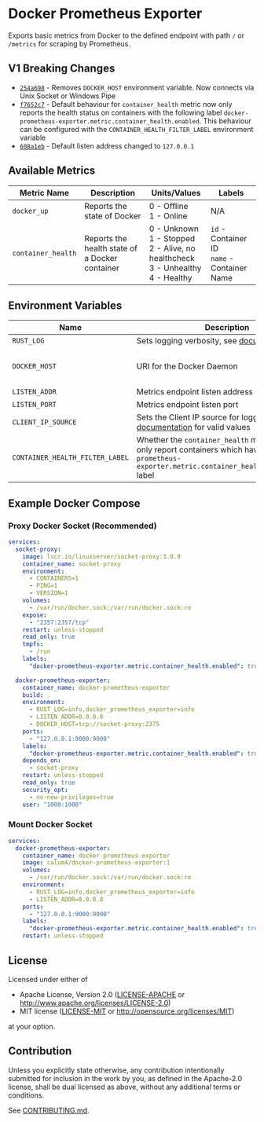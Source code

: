 # Docker Prometheus Exporter

Exports basic metrics from Docker to the defined endpoint with path `/` or `/metrics` for scraping by Prometheus.

## V1 Breaking Changes 

- [`254a698`](https://github.com/Calum4/docker-prometheus-exporter/commit/254a698bf7ff0f02545208ff512a98ee5ef3cce6) - Removes `DOCKER_HOST` environment variable. Now
  connects via Unix Socket or Windows Pipe
- [`f7652c7`](https://github.com/Calum4/docker-prometheus-exporter/commit/f7652c7123f5d29774938d2c5af700f85cc7d516) - Default behaviour for `container_health` metric now only reports the health status on containers with the following label `docker-prometheus-exporter.metric.container_health.enabled`. This behaviour can be configured with the `CONTAINER_HEALTH_FILTER_LABEL` environment variable
- [`608a1eb`](https://github.com/Calum4/docker-prometheus-exporter/commit/608a1eb26b13a7667b28584d0a087ddc8f043d68) - Default listen address changed to `127.0.0.1`

## Available Metrics
| Metric Name        | Description                                    | Units/Values                                                                                | Labels                                          |
|--------------------|------------------------------------------------|---------------------------------------------------------------------------------------------|-------------------------------------------------|
| `docker_up`        | Reports the state of Docker                    | 0 - Offline<br/>1 - Online                                                                  | N/A                                             |
| `container_health` | Reports the health state of a Docker container | 0 - Unknown<br/>1 - Stopped<br/>2 - Alive, no healthcheck<br/>3 - Unhealthy<br/>4 - Healthy | `id` - Container ID<br/>`name` - Container Name |

## Environment Variables

| Name                            | Description                                                                                                                                                | Default                                                                             |
|---------------------------------|------------------------------------------------------------------------------------------------------------------------------------------------------------|-------------------------------------------------------------------------------------|
| `RUST_LOG`                      | Sets logging verbosity, see [documentation](https://docs.rs/tracing-subscriber/0.3.18/tracing_subscriber/filter/struct.EnvFilter.html#directives)          | `error`                                                                             |
| `DOCKER_HOST`                   | URI for the Docker Daemon                                                                                                                                  | Unix - `unix:///var/run/docker.sock`<br/>Windows - `npipe:////./pipe/docker_engine` |
| `LISTEN_ADDR`                   | Metrics endpoint listen address                                                                                                                            | `127.0.0.1`                                                                         |
| `LISTEN_PORT`                   | Metrics endpoint listen port                                                                                                                               | `9000`                                                                              |
| `CLIENT_IP_SOURCE`              | Sets the Client IP source for logging, see [documentation](https://github.com/imbolc/axum-client-ip/blob/v1.0.0/src/lib.rs) for valid values               | `ConnectInfo`                                                                       |
| `CONTAINER_HEALTH_FILTER_LABEL` | Whether the `container_health` metric should only report containers which have the `docker-prometheus-exporter.metric.container_health.enabled=true` label | `true`                                                                              |

## Example Docker Compose

### Proxy Docker Socket (Recommended)
```yaml
services:
  socket-proxy:
    image: lscr.io/linuxserver/socket-proxy:3.0.9
    container_name: socket-proxy
    environment:
      - CONTAINERS=1
      - PING=1
      - VERSION=1
    volumes:
      - /var/run/docker.sock:/var/run/docker.sock:ro
    expose:
      - "2357:2357/tcp"
    restart: unless-stopped
    read_only: true
    tmpfs:
      - /run
    labels:
      "docker-prometheus-exporter.metric.container_health.enabled": true

  docker-prometheus-exporter:
    container_name: docker-prometheus-exporter
    build: .
    environment:
      - RUST_LOG=info,docker_prometheus_exporter=info
      - LISTEN_ADDR=0.0.0.0
      - DOCKER_HOST=tcp://socket-proxy:2375
    ports:
      - "127.0.0.1:9000:9000"
    labels:
      "docker-prometheus-exporter.metric.container_health.enabled": true
    depends_on:
      - socket-proxy
    restart: unless-stopped
    read_only: true
    security_opt:
      - no-new-privileges=true
    user: "1000:1000"
```

### Mount Docker Socket
```yaml
services:
  docker-prometheus-exporter:
    container_name: docker-prometheus-exporter
    image: calum4/docker-prometheus-exporter:1
    volumes:
      - /var/run/docker.sock:/var/run/docker.sock:ro
    environment:
      - RUST_LOG=info,docker_prometheus_exporter=info
      - LISTEN_ADDR=0.0.0.0
    ports:
      - "127.0.0.1:9000:9000"
    labels:
      "docker-prometheus-exporter.metric.container_health.enabled": true
    restart: unless-stopped
```

## License

Licensed under either of

* Apache License, Version 2.0
  ([LICENSE-APACHE](LICENSE-APACHE) or http://www.apache.org/licenses/LICENSE-2.0)
* MIT license
  ([LICENSE-MIT](LICENSE-MIT) or http://opensource.org/licenses/MIT)

at your option.

## Contribution

Unless you explicitly state otherwise, any contribution intentionally submitted
for inclusion in the work by you, as defined in the Apache-2.0 license, shall be
dual licensed as above, without any additional terms or conditions.

See [CONTRIBUTING.md](CONTRIBUTING.md).
